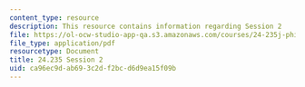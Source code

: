 ```yaml
---
content_type: resource
description: This resource contains information regarding Session 2
file: https://ol-ocw-studio-app-qa.s3.amazonaws.com/courses/24-235j-philosophy-of-law-spring-2012/ca96ec9dab693c2df2bcd6d9ea15f09b_MIT24_235JS12_Session2.pdf
file_type: application/pdf
resourcetype: Document
title: 24.235 Session 2
uid: ca96ec9d-ab69-3c2d-f2bc-d6d9ea15f09b
---
```

